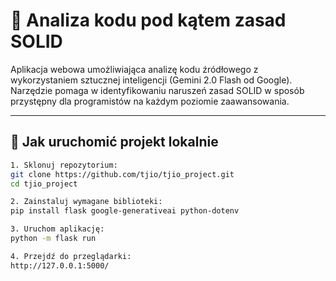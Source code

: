 # 🧠 Analiza kodu pod kątem zasad SOLID

Aplikacja webowa umożliwiająca analizę kodu źródłowego z wykorzystaniem sztucznej inteligencji (Gemini 2.0 Flash od Google). Narzędzie pomaga w identyfikowaniu naruszeń zasad SOLID w sposób przystępny dla programistów na każdym poziomie zaawansowania.

---

## 🚀 Jak uruchomić projekt lokalnie
```bash
1. Sklonuj repozytorium:
git clone https://github.com/tjio/tjio_project.git
cd tjio_project

2. Zainstaluj wymagane biblioteki:
pip install flask google-generativeai python-dotenv

3. Uruchom aplikację:
python -m flask run

4. Przejdź do przeglądarki:
http://127.0.0.1:5000/
